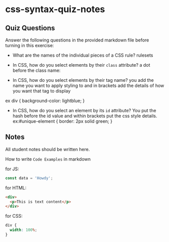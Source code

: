 # css-syntax-quiz-notes

## Quiz Questions

Answer the following questions in the provided markdown file before turning in this exercise:

- What are the names of the individual pieces of a CSS rule?
  rulesets

- In CSS, how do you select elements by their `class` attribute?
  a dot before the class name:

- In CSS, how do you select elements by their tag name?
  you add the name you want to apply styling to and in brackets add the details of how you want that tag to display

ex div {
background-color: lightblue;
}

- In CSS, how do you select an element by its `id` attribute?
  You put the hash before the id value and within brackets put the css style details.
  ex:#unique-element {
  border: 2px solid green;
  }

## Notes

All student notes should be written here.

How to write `Code Examples` in markdown

for JS:

```javascript
const data = 'Howdy';
```

for HTML:

```html
<div>
  <p>This is text content</p>
</div>
```

for CSS:

```css
div {
  width: 100%;
}
```
